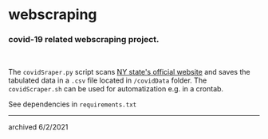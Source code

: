 # webscraping
### covid-19 related webscraping project. <br>
<br>

The `covidSraper.py` script scans [NY state's official website](https://coronavirus.health.ny.gov/county-county-breakdown-positive-cases)
and saves the tabulated data in a `.csv` file located in  `/covidData` folder. The `covidScraper.sh` can be used for automatization e.g. in a crontab. 
<br>

See dependencies in `requirements.txt` 

-----------------------------------
archived 6/2/2021

